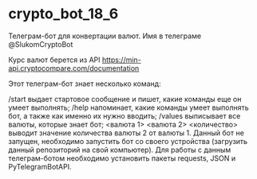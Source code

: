 # crypto_bot_18_6

Телеграм-бот для конвертации валют. Имя в телеграме @SlukomCryptoBot

Курс валют берется из API https://min-api.cryptocompare.com/documentation

Этот телеграм-бот знает несколько команд:

/start выдает стартовое сообщение и пишет, какие команды еще он умеет выполнять;
/help напоминает, какие команды умеет выполнять бот, а также как именно их нужно вводить;
/values выписывает все валюты, которые знает бот;
<валюта 1> <валюта 2> <количество> выводит значение количества валюты 2 от валюты 1.
Данный бот не запущен, необходимо запустить бот со своего устройства (загрузить данный репозиторий на свой компьютер). Для работы с данным телеграм-ботом необходимо установить пакеты requests, JSON и PyTelegramBotAPI.
